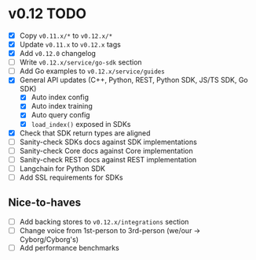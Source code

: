 # v0.12 TODO

- [X] Copy `v0.11.x/*` to `v0.12.x/*`
- [X] Update `v0.11.x` to `v0.12.x` tags
- [X] Add `v0.12.0` changelog
- [ ] Write `v0.12.x/service/go-sdk` section
- [ ] Add Go examples to `v0.12.x/service/guides`
- [X] General API updates (C++, Python, REST, Python SDK, JS/TS SDK, Go SDK)
    - [X] Auto index config
    - [X] Auto index training
    - [X] Auto query config
    - [X] `load_index()` exposed in SDKs
- [X] Check that SDK return types are aligned
- [ ] Sanity-check SDKs docs against SDK implementations
- [ ] Sanity-check Core docs against Core implementation
- [ ] Sanity-check REST docs against REST implementation
- [ ] Langchain for Python SDK
- [ ] Add SSL requirements for SDKs

## Nice-to-haves

- [ ] Add backing stores to `v0.12.x/integrations` section
- [ ] Change voice from 1st-person to 3rd-person (we/our -> Cyborg/Cyborg's)
- [ ] Add performance benchmarks